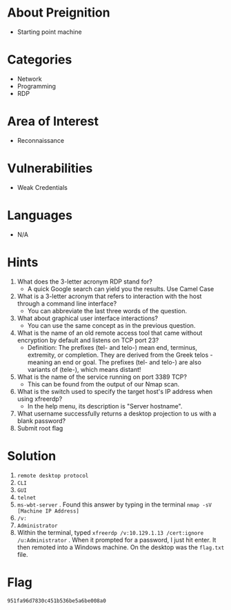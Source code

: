 # About Preignition

- Starting point machine

# Categories

- Network
- Programming
- RDP

# Area of Interest

- Reconnaissance

# Vulnerabilities

- Weak Credentials

# Languages

- N/A

# Hints

1. What does the 3-letter acronym RDP stand for?
    - A quick Google search can yield you the results. Use Camel Case
2. What is a 3-letter acronym that refers to interaction with the host through a command line interface?
    - You can abbreviate the last three words of the question.
3. What about graphical user interface interactions?
    - You can use the same concept as in the previous question.
4. What is the name of an old remote access tool that came without encryption by default and listens on TCP port 23?
    - Definition: The prefixes (tel- and telo-) mean end, terminus, extremity, or completion. They are derived from the Greek telos - meaning an end or goal. The prefixes (tel- and telo-) are also variants of (tele-), which means distant!
5. What is the name of the service running on port 3389 TCP?
    - This can be found from the output of our Nmap scan.
6. What is the switch used to specify the target host's IP address when using xfreerdp?
    - In the help menu, its description is "Server hostname".
7. What username successfully returns a desktop projection to us with a blank password?
8. Submit root flag

# Solution

1. `remote desktop protocol`
2. `CLI`
3. `GUI`
4. `telnet`
5. `ms-wbt-server` . Found this answer by typing in the terminal `nmap -sV [Machine IP Address]`
6. `/v:`
7. `Administrator`
8. Within the terminal, typed `xfreerdp /v:10.129.1.13 /cert:ignore /u:Administrator` . When it prompted for a password, I just hit enter. It then remoted into a Windows machine. On the desktop was the `flag.txt` file. 

# Flag

`951fa96d7830c451b536be5a6be008a0`

